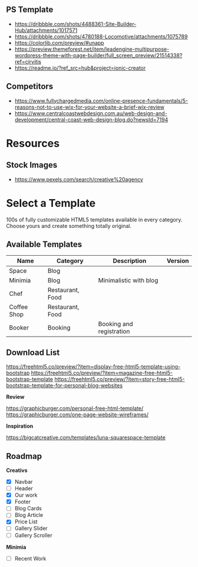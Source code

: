 ## PS Template

* https://dribbble.com/shots/4488361-Site-Builder-Hub/attachments/1017571
* https://dribbble.com/shots/4780188-Locomotive/attachments/1075789
* https://colorlib.com/preview/#unapp
* https://preview.themeforest.net/item/leadengine-multipurpose-wordpress-theme-with-page-builder/full_screen_preview/21514338?ref=cirvitis
* https://readme.io/?ref_src=hub&project=ionic-creator

## Competitors 

* https://www.fullychargedmedia.com/online-presence-fundamentals/5-reasons-not-to-use-wix-for-your-website-a-brief-wix-review
* https://www.centralcoastwebdesign.com.au/web-design-and-development/central-coast-web-design-blog.do?newsId=7194

# Resources 

## Stock Images
* https://www.pexels.com/search/creative%20agency


# Select a Template
100s of fully customizable HTML5 templates available in every category.
Choose yours and create something totally original.

## Available Templates

Name | Category | Description | Version
-----|----------|-------------|--------
Space | Blog | |
Minimia | Blog | Minimalistic with blog |
Chef | Restaurant, Food | |
Coffee Shop | Restaurant, Food | |
Booker | Booking | Booking and registration | 

## Download List 

https://freehtml5.co/preview/?item=display-free-html5-template-using-bootstrap
https://freehtml5.co/preview/?item=magazine-free-html5-bootstrap-template
https://freehtml5.co/preview/?item=story-free-html5-bootstrap-template-for-personal-blog-websites

**Review**

https://graphicburger.com/personal-free-html-template/
https://graphicburger.com/one-page-website-wireframes/

**Inspiration**

https://bigcatcreative.com/templates/luna-squarespace-template

## Roadmap

**Creativs**

- [x] Navbar 
- [ ] Header 
- [x] Our work 
- [x] Footer
- [ ] Blog Cards
- [ ] Blog Article 
- [x] Price List 
- [ ] Gallery Slider 
- [ ] Gallery Scroller 

**Minimia**

- [ ] Recent Work